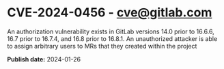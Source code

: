# CVE-2024-0456 - cve@gitlab.com

An authorization vulnerability exists in GitLab versions 14.0 prior to 16.6.6, 16.7 prior to 16.7.4, and 16.8 prior to 16.8.1. An unauthorized attacker is able to assign arbitrary users to MRs that they created within the project 

**Publish date:** 2024-01-26
